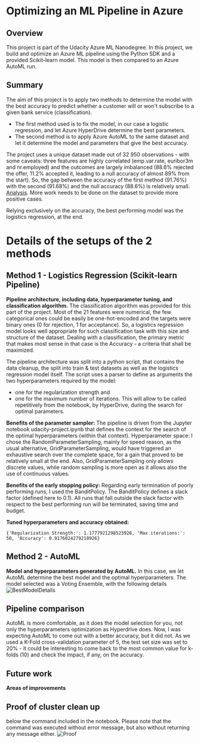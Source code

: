 # Optimizing an ML Pipeline in Azure

## Overview
This project is part of the Udacity Azure ML Nanodegree.
In this project, we build and optimize an Azure ML pipeline using the Python SDK and a provided Scikit-learn model.
This model is then compared to an Azure AutoML run.

## Summary

The aim of this project is to apply two methods to determine the model with the best accuracy to predict whether a customer will or won't subscribe to a given bank service (classification).  
- The first method used is to fix the model, in our case a logistic regression, and let Azure HyperDrive determine the best parameters.
- The second method is to apply Azure AutoML to the same dataset and let it determine the model and parameters that give the best accuracy. 

The project uses a unique dataset made out of 32 950 observations - with some caveats: 
three features are highly correlated (emp.var.rate, euribor3m and nr.employed) and the outcomes are largely imbalanced 
(88.6% rejected the offer, 11.2% accepted it, leading to a null accuracy of almost 89% from the start). 
So, the gap between the accuracy of the first method (91.76%) with the second (91.68%) and the null accuracy (88.6%) is relatively small. 
[Analysis](bankmarketing.html). More work needs to be done on the dataset to provide more positive cases. 

Relying exclusively on the accuracy, the best performing model was the logistics regression, at the end. 

# Details of the setups of the 2 methods

## Method 1 - Logistics Regression (Scikit-learn Pipeline)
**Pipeline architecture, including data, hyperparameter tuning, and classification algorithm.**
The classification algorithm was provided for this part of the project. Most of the 21 features were numerical, the few categorical ones could be easily be one-hot-encoded and the targets were binary ones (0 for rejection, 1 for acceptance). So, a logistics regression model looks well appropriate for such classification task with this size and structure of the dataset. Dealing with a classification, the primary metric that makes most sense in that case is the Accuracy - a criteria that shall be maximized. 

The pipeline architecture was split into a python script, that contains the data cleanup, the split into train & test datasets as well as the logistics regression model itself. 
The script uses a parser to define as arguments the two hyperparameters required by the model: 
- one for the regularization strength and 
- one for the maximum number of iterations. 
This will allow to be called repetitively from the notebook, by HyperDrive, during the search for optimal parameters.

**Benefits of the parameter sampler:**
The pipeline is driven from the Jupyter notebook udacity-project.ipynb that defines the context for the search of the optimal hyperparameters (within that context).
Hyperparameter space: I chose the RandomParameterSampling, mainly for speed reason, as the usual alternative, GridParameterSampling, would have triggered an exhaustive search over the complete space, for a gain that proved to be relatively small at the end. Also, GridParameterSampling only allows discrete values, while random sampling is more open as it allows also the use of continuous values. 

**Benefits of the early stopping policy:**
Regarding early termination of poorly performing runs, I used the BanditPolicy. The BanditPolicy defines a slack factor (defined here to 0.1). All runs that fall outside the slack factor with respect to the best performing run will be terminated, saving time and budget. 

**Tuned hyperparameters and accuracy obtained:**
```
{'Regularization Strength:': 1.1777921298523928, 'Max iterations:': 50, 'Accuracy': 0.9176024279210926}
```

## Method 2 - AutoML
**Model and hyperparameters generated by AutoML.**
In this case, we let AutoML determine the best model and the optimal hyperparameters. 
The model selected was a Voting Ensemble, with the following details
![BestModelDetails](https://user-images.githubusercontent.com/36628203/119268455-5d32f600-bbf3-11eb-8c70-34eefd122935.png)

## Pipeline comparison
AutoML is more comfortable, as it does the model selection for you, not only the hyperparameters optimization as Hyperdrive does. 
Now, I was expecting AutoML to come out with a better accuracy, but it did not. As we used a K-Fold cross-validation parameter of 5, the test set size was set to 20% - it could be interesting to come back to the most common value for k-folds (10) and check the impact, if any, on the accuracy. 

## Future work
**Areas of improvements**


## Proof of cluster clean up
below the command included in the notebook. Please note that the command was executed without error message, but also without returning any message either. 
![Proof](https://user-images.githubusercontent.com/36628203/119268978-a71cdb80-bbf5-11eb-8ad4-076aaef0fd83.png)
